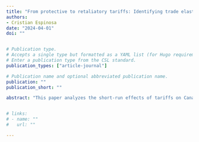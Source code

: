 ```yaml
---
title: "From protective to retaliatory tariffs: Identifying trade elasticities"
authors:
- Cristian Espinosa
date: "2024-04-01"
doi: ""


# Publication type.
# Accepts a single type but formatted as a YAML list (for Hugo requirements).
# Enter a publication type from the CSL standard.
publication_types: ["article-journal"]

# Publication name and optional abbreviated publication name.
publication: ""
publication_short: ""

abstract: "This paper analyzes the short-run effects of tariffs on Canadian trade volumes and prices. I use shifts in government trade policies, from protective to retaliatory tariffs, to identify trade elasticities. This serves for the construction of a novel instrument to estimate these elasticities at the variety level. I use 2018 Canadian retaliatory tariffs on industries distinct from those protected by the US, as an identification strategy in the IV context. The estimation for the elasticity of demand for imports is -5.2, which is twice as large as those typically reported in the literature. Given there is selection in the tariff policy design, this is a local treatment effect towards the upper tail of the elasticity distribution. On the other hand, retaliatory tariffs on industries protected by the US, are employed to obtain an estimate for the lower end of the distribution. Together, these set bounds on the average elasticity, which lies between -1.9 and -5.2."


# links:
# - name: ""
#   url: ""

---
```

